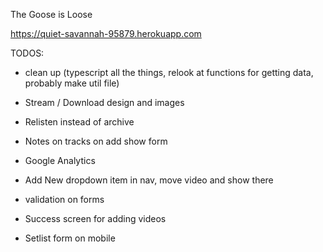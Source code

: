 The Goose is Loose

https://quiet-savannah-95879.herokuapp.com

TODOS:
- clean up (typescript all the things, relook at functions for getting data, probably make util file)
- Stream / Download design and images
- Relisten instead of archive

- Notes on tracks on add show form

- Google Analytics

- Add New dropdown item in nav, move video and show there
- validation on forms
- Success screen for adding videos
- Setlist form on mobile